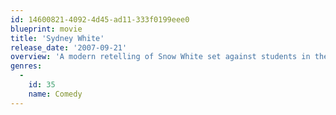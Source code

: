 ```yaml
---
id: 14600821-4092-4d45-ad11-333f0199eee0
blueprint: movie
title: 'Sydney White'
release_date: '2007-09-21'
overview: 'A modern retelling of Snow White set against students in their freshman year of college in the greek system.'
genres:
  -
    id: 35
    name: Comedy
---
```

